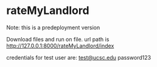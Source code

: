 # rateMyLandlord
Note: this is a predeployment version

Download files and run on file. url path is http://127.0.0.1:8000/rateMyLandlord/index

credentials for test user are:
test@ucsc.edu
password123

